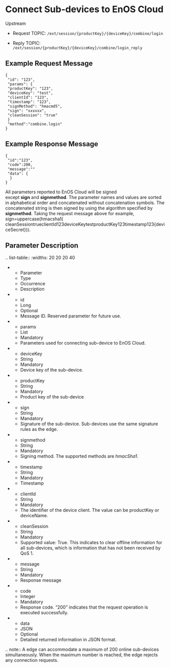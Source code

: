 # Connect Sub-devices to EnOS Cloud

Upstream

- Request TOPIC: `/ext/session/{productKey}/{deviceKey}/combine/login`

- Reply TOPIC: `/ext/session/{productKey}/{deviceKey}/combine/login_reply`

## Example Request Message

```
{
 "id": "123",
 "params": {
 "productKey": "123",
 "deviceKey": "test",
 "clientId": "123",
 "timestamp": "123",
 "signMethod": "hmacmd5",
 "sign": "xxxxxx",
 "cleanSession": "true"
 }
 "method":"combine.login"
}

```

## Example Response Message

```
{
 "id":"123",
 "code":200,
 "message":""
 "data": {
  }
}

```

All parameters reported to EnOS Cloud will be signed except **sign** and **signmethod**. The parameter names and values are sorted in alphabetical order and concatenated without concatenation symbols. The concatenated string is then signed by using the algorithm specified by **signmethod**. Taking the request message above for example, sign=uppercase(hmacsha1( cleanSessiontrueclientId123deviceKeytestproductKey123timestamp123{deviceSecret})).

## Parameter Description

.. list-table::
   :widths: 20 20 20 40

   * - Parameter
     - Type
     - Occurrence
     - Description
   * - id
     - Long
     - Optional
     - Message ID. Reserved parameter for future use.
   * - params
     - List
     - Mandatory
     - Parameters used for connecting sub-device to EnOS Cloud.
   * - deviceKey
     - String
     - Mandatory
     - Device key of the sub-device.
   * - productKey
     - String
     - Mandatory
     - Product key of the sub-device
   * - sign
     - String
     - Mandatory
     - Signature of the sub-device. Sub-devices use the same signature rules as the edge.
   * - signmethod
     - String
     - Mandatory
     - Signing method. The supported methods are <em>hmacSha1</em>.
   * - timestamp
     - String
     - Mandatory
     - Timestamp
   * - clientId
     - String
     - Mandatory
     - The identifier of the device client. The value can be productKey or deviceName.
   * - cleanSession
     - String
     - Mandatory
     - Supported value: True. This indicates to clear offline information for all sub-devices, which is information that has not been received by QoS 1.
   * - message
     - String
     - Mandatory
     - Response message
   * - code
     - Integer
     - Mandatory
     - Response code. &ldquo;200&rdquo; indicates that the request operation is executed successfully.
   * - data
     - JSON
     - Optional
     - Detailed returned information in JSON format.


.. note:: A edge can accommodate a maximum of 200 online sub-devices simultaneously. When the maximum number is reached, the edge rejects any connection requests.


<!--end-->
